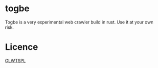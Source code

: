 # togbe
Togbe is a very experimental web crawler build in rust. Use it at your own risk.


# Licence
[GLWTSPL](https://github.com/Speykious/cve-rs/blob/main/LICENSE)
